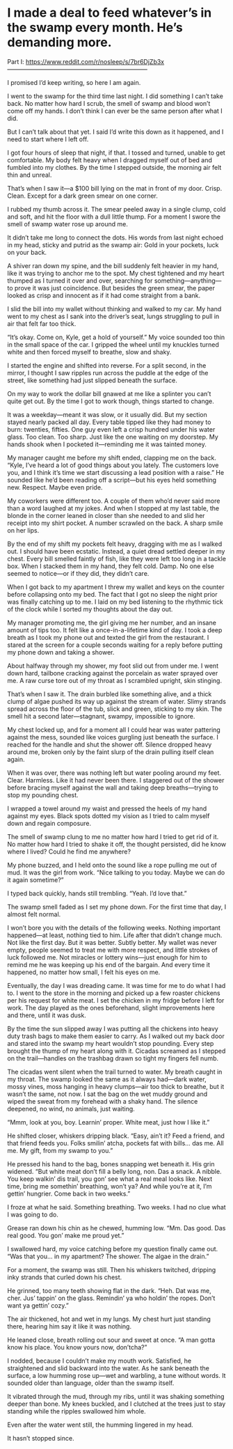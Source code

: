 # I made a deal to feed whatever’s in the swamp every month.  He’s demanding more.
Part I: https://www.reddit.com/r/nosleep/s/7br6DjZb3x
———————————————————————

I promised I’d keep writing, so here I am again.

I went to the swamp for the third time last night. I did something I can’t take back. No matter how hard I scrub, the smell of swamp and blood won’t come off my hands. I don’t think I can ever be the same person after what I did.

But I can’t talk about that yet. I said I’d write this down as it happened, and I need to start where I left off.


I got four hours of sleep that night, if that. I tossed and turned, unable to get comfortable. My body felt heavy when I dragged myself out of bed and fumbled into my clothes. By the time I stepped outside, the morning air felt thin and unreal.

That’s when I saw it—a $100 bill lying on the mat in front of my door. Crisp. Clean. Except for a dark green smear on one corner.

I rubbed my thumb across it. The smear peeled away in a single clump, cold and soft, and hit the floor with a dull little thump. For a moment I swore the smell of swamp water rose up around me.

It didn’t take me long to connect the dots. His words from last night echoed in my head, sticky and putrid as the swamp air: Gold in your pockets, luck on your back.

A shiver ran down my spine, and the bill suddenly felt heavier in my hand, like it was trying to anchor me to the spot. My chest tightened and my heart thumped as I turned it over and over, searching for something—anything—to prove it was just coincidence. But besides the green smear, the paper looked as crisp and innocent as if it had come straight from a bank.

I slid the bill into my wallet without thinking and walked to my car. My hand went to my chest as I sank into the driver’s seat, lungs struggling to pull in air that felt far too thick.

“It’s okay. Come on, Kyle, get a hold of yourself.” My voice sounded too thin in the small space of the car. I gripped the wheel until my knuckles turned white and then forced myself to breathe, slow and shaky.

I started the engine and shifted into reverse. For a split second, in the mirror, I thought I saw ripples run across the puddle at the edge of the street, like something had just slipped beneath the surface.

On my way to work the dollar bill gnawed at me like a splinter you can’t quite get out. By the time I got to work though, things started to change.

It was a weekday—meant it was slow, or it usually did. But my section stayed nearly packed all day. Every table tipped like they had money to burn: twenties, fifties. One guy even left a crisp hundred under his water glass. Too clean. Too sharp. Just like the one waiting on my doorstep. My hands shook when I pocketed it—reminding me it was tainted money.

My manager caught me before my shift ended, clapping me on the back. “Kyle, I’ve heard a lot of good things about you lately. The customers love you, and I think it’s time we start discussing a lead position with a raise.” He sounded like he’d been reading off a script—but his eyes held something new. Respect. Maybe even pride.

My coworkers were different too. A couple of them who’d never said more than a word laughed at my jokes. And when I stopped at my last table, the blonde in the corner leaned in closer than she needed to and slid her receipt into my shirt pocket. A number scrawled on the back. A sharp smile on her lips.

By the end of my shift my pockets felt heavy, dragging with me as I walked out. I should have been ecstatic. Instead, a quiet dread settled deeper in my chest. Every bill smelled faintly of fish, like they were left too long in a tackle box. When I stacked them in my hand, they felt cold. Damp. No one else seemed to notice—or if they did, they didn’t care.

When I got back to my apartment I threw my wallet and keys on the counter before collapsing onto my bed. The fact that I got no sleep the night prior was finally catching up to me. I laid on my bed listening to the rhythmic tick of the clock while I sorted my thoughts about the day out. 

My manager promoting me, the girl giving me her number, and an insane amount of tips too. It felt like a once-in-a-lifetime kind of day. I took a deep breath as I took my phone out and texted the girl from the restaurant. I stared at the screen for a couple seconds waiting for a reply before putting my phone down and taking a shower.

About halfway through my shower, my foot slid out from under me. I went down hard, tailbone cracking against the porcelain as water sprayed over me. A raw curse tore out of my throat as I scrambled upright, skin stinging.

That’s when I saw it. The drain burbled like something alive, and a thick clump of algae pushed its way up against the stream of water. Slimy strands spread across the floor of the tub, slick and green, sticking to my skin. The smell hit a second later—stagnant, swampy, impossible to ignore.

My chest locked up, and for a moment all I could hear was water pattering against the mess, sounded like voices gurgling just beneath the surface. I reached for the handle and shut the shower off. Silence dropped heavy around me, broken only by the faint slurp of the drain pulling itself clean again.

When it was over, there was nothing left but water pooling around my feet. Clear. Harmless. Like it had never been there. I staggered out of the shower before bracing myself against the wall and taking deep breaths—trying to stop my pounding chest. 

I wrapped a towel around my waist and pressed the heels of my hand against my eyes. Black spots dotted my vision as I tried to calm myself down and regain composure. 

The smell of swamp clung to me no matter how hard I tried to get rid of it. No matter how hard I tried to shake it off, the thought persisted, did he know where I lived? Could he find me anywhere?

My phone buzzed, and I held onto the sound like a rope pulling me out of mud. It was the girl from work. “Nice talking to you today. Maybe we can do it again sometime?”

I typed back quickly, hands still trembling. “Yeah. I’d love that.”

The swamp smell faded as I set my phone down. For the first time that day, I almost felt normal.

I won’t bore you with the details of the following weeks. Nothing important happened—at least, nothing tied to him. Life after that didn’t change much. Not like the first day. But it was better. Subtly better. My wallet was never empty, people seemed to treat me with more respect, and little strokes of luck followed me. Not miracles or lottery wins—just enough for him to remind me he was keeping up his end of the bargain. And every time it happened, no matter how small, I felt his eyes on me.

Eventually, the day I was dreading came. It was time for me to do what I had to. I went to the store in the morning and picked up a few roaster chickens per his request for white meat. I set the chicken in my fridge before I left for work. The day played as the ones beforehand, slight improvements here and there, until it was dusk.

By the time the sun slipped away I was putting all the chickens into heavy duty trash bags to make them easier to carry. As I walked out my back door and stared into the swamp my heart wouldn’t stop pounding. Every step brought the thump of my heart along with it. Cicadas screamed as I stepped on the trail—handles on the trashbag drawn so tight my fingers fell numb. 

The cicadas went silent when the trail turned to water. My breath caught in my throat. The swamp looked the same as it always had—dark water, mossy vines, moss hanging in heavy clumps—air too thick to breathe, but it wasn’t the same, not now. I sat the bag on the wet muddy ground and wiped the sweat from my forehead with a shaky hand. The silence deepened, no wind, no animals, just waiting.

“Mmm, look at you, boy. Learnin’ proper. White meat, just how I like it.”

He shifted closer, whiskers dripping black. “Easy, ain’t it? Feed a friend, and that friend feeds you. Folks smilin’ atcha, pockets fat with bills… das me. All me. My gift, from my swamp to you.”

He pressed his hand to the bag, bones snapping wet beneath it. His grin widened. “But white meat don’t fill a belly long, non. Das a snack. A nibble. You keep walkin’ dis trail, you gon’ see what a real meal looks like. Next time, bring me somethin’ breathing, won’t ya? And while you’re at it, I’m gettin’ hungrier. Come back in two weeks.”

I froze at what he said. Something breathing. Two weeks. I had no clue what I was going to do.

Grease ran down his chin as he chewed, humming low. “Mm. Das good. Das real good. You gon’ make me proud yet.”

I swallowed hard, my voice catching before my question finally came out. “Was that you… in my apartment? The shower. The algae in the drain.”

For a moment, the swamp was still. Then his whiskers twitched, dripping inky strands that curled down his chest.

He grinned, too many teeth showing flat in the dark. “Heh. Dat was me, cher. Jus’ tappin’ on the glass. Remindin’ ya who holdin’ the ropes. Don’t want ya gettin’ cozy.”

The air thickened, hot and wet in my lungs. My chest hurt just standing there, hearing him say it like it was nothing.

He leaned close, breath rolling out sour and sweet at once. “A man gotta know his place. You know yours now, don’tcha?”

I nodded, because I couldn’t make my mouth work.
Satisfied, he straightened and slid backward into the water. As he sank beneath the surface, a low humming rose up—wet and warbling, a tune without words. It sounded older than language, older than the swamp itself.

It vibrated through the mud, through my ribs, until it was shaking something deeper than bone. My knees buckled, and I clutched at the trees just to stay standing while the ripples swallowed him whole.

Even after the water went still, the humming lingered in my head.

It hasn’t stopped since.
